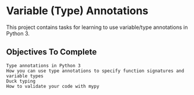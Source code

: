 # Variable (Type) Annotations

This project contains tasks for learning to use variable/type annotations in Python 3.

## Objectives To Complete

	Type annotations in Python 3
	How you can use type annotations to specify function signatures and variable types
	Duck typing
	How to validate your code with mypy
